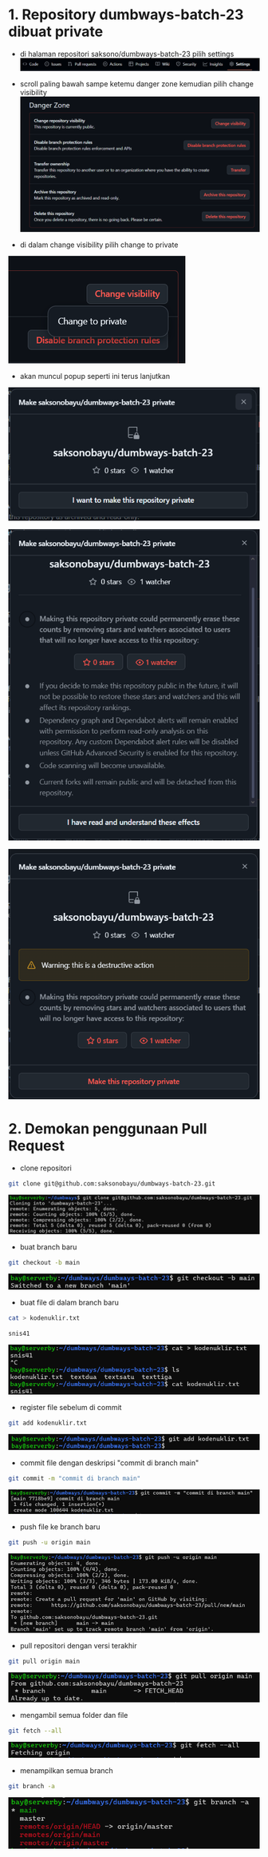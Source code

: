 # 1. Repository dumbways-batch-23 dibuat private

* di halaman repositori saksono/dumbways-batch-23 pilih settings
![gambar1](./images/Screenshot_1.png)
  
* scroll paling bawah sampe ketemu danger zone kemudian pilih change visibility
![gambar1](./images/Screenshot_2.png)

* di dalam change visibility pilih change to private
  
![gambar1](./images/Screenshot_3.png)
  
* akan muncul popup seperti ini terus lanjutkan
  
![gambar1](./images/Screenshot_4.png)

![gambar1](./images/Screenshot_5.png)

![gambar1](./images/Screenshot_6.png)

# 2. Demokan penggunaan Pull Request
* clone repositori
```bash
git clone git@github.com:saksonobayu/dumbways-batch-23.git
```
![gambar1](./images/Screenshot_7.png)

* buat branch baru
```bash
git checkout -b main
```
![gambar1](./images/Screenshot_8.png)

* buat file di dalam branch baru
```bash
cat > kodenuklir.txt
```
```bash
snis41
```
![gambar1](./images/Screenshot_9.png)

* register file sebelum di commit
```bash
git add kodenuklir.txt
```
![gambar1](./images/Screenshot_10.png)

* commit file dengan deskripsi "commit di branch main"
```bash
git commit -m "commit di branch main"
```
![gambar1](./images/Screenshot_11.png)

* push file ke branch baru
```bash
git push -u origin main
```
![gambar1](./images/Screenshot_12.png)

* pull repositori dengan versi terakhir
```bash
git pull origin main
```
![gambar1](./images/Screenshot_13.png)

* mengambil semua folder dan file
```bash
git fetch --all
```
![gambar1](./images/Screenshot_14.png)

* menampilkan semua branch
```bash
git branch -a
```
![gambar1](./images/Screenshot_15.png)

